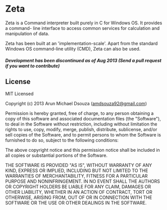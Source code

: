 Zeta
====

Zeta is a Command interpreter built purely in C for Windows OS.
It provides a command- line interface to access common services for calculation and manipulation of data.

Zeta has been built at an 'implementation-scale'. Apart from the standard Windows OS command-line utility (CMD), Zeta can also be used.

##### Development has been discontinued as of Aug 2013 (Send a pull request if you want to contribute)

## License

MIT Licensed

Copyright (c) 2013 Arun Michael Dsouza (amdsouza92@gmail.com)

Permission is hereby granted, free of charge, to any person obtaining a copy of this software and associated documentation files (the "Software"), to deal in the Software without restriction, including without limitation the rights to use, copy, modify, merge, publish, distribute, sublicense, and/or sell copies of the Software, and to permit persons to whom the Software is furnished to do so, subject to the following conditions:

The above copyright notice and this permission notice shall be included in all copies or substantial portions of the Software.

THE SOFTWARE IS PROVIDED "AS IS", WITHOUT WARRANTY OF ANY KIND, EXPRESS OR IMPLIED, INCLUDING BUT NOT LIMITED TO THE WARRANTIES OF MERCHANTABILITY, FITNESS FOR A PARTICULAR PURPOSE AND NONINFRINGEMENT. IN NO EVENT SHALL THE AUTHORS OR COPYRIGHT HOLDERS BE LIABLE FOR ANY CLAIM, DAMAGES OR OTHER LIABILITY, WHETHER IN AN ACTION OF CONTRACT, TORT OR OTHERWISE, ARISING FROM, OUT OF OR IN CONNECTION WITH THE SOFTWARE OR THE USE OR OTHER DEALINGS IN THE SOFTWARE.